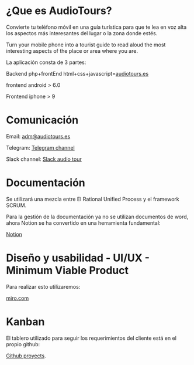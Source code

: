 # ¿Que es AudioTours?

Convierte tu teléfono móvil en una guía turística para que te lea en voz alta los aspectos más interesantes del lugar o la zona donde estés.

Turn your mobile phone into a tourist guide to read aloud the most interesting aspects of the place or area where you are.

La aplicación consta de 3 partes:

Backend php+frontEnd html+css+javascript=<a href="https://audiotours.es">audiotours.es</a>

frontend android > 6.0 

Frontend iphone > 9

# Comunicación

Email: <a href="email:adm@audiotours.es">adm@audiotours.es</a>

Telegram: <a href="https://t.me/+6S_Marm6-eo2OTk0">Telegram channel</a>

Slack channel: <a href="https://audiotours-friends.slack.com">Slack audio tour</a>



# Documentación

Se utilizará una mezcla entre El Rational Unified Process y el framework SCRUM.

Para la gestión de la documentación ya no se utilizan documentos de word, ahora Notion se ha convertido en una herramienta fundamental:

<a href="https://large-feather-77f.notion.site/Documentaci-n-proyecto-freetour-4ebf95f7ef7846fe85452afb045594ff">Notion</a>



# Diseño y usabilidad - UI/UX - Minimum Viable Product

Para realizar esto utilizaremos:

<a href="https://miro.com/app/board/uXjVPmzO3ZU=/" target="_blanck">miro.com</a>
<!--<a href="https://miro.com/app/board/uXjVPmzO3ZU=/?share_link_id=798309771385">miro.com</a>-->


# Kanban

El tablero utilizado para seguir los requerimientos del cliente está en el propio github:

<a href="https://github.com/users/kikemadrigal/projects/7/views/1" target="_blanck">Github proyects</a>.





